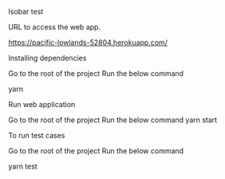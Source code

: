 Isobar test

URL to access the web app.

https://pacific-lowlands-52804.herokuapp.com/


Installing dependencies 

Go to the root of the project Run the below command

yarn


Run web application

Go to the root of the project Run the below command
yarn start

To run test cases

Go to the root of the project Run the below command

yarn test
